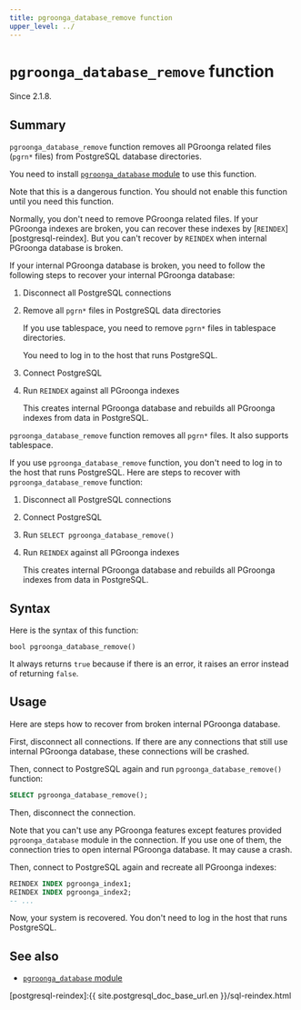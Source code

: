 ```yaml
---
title: pgroonga_database_remove function
upper_level: ../
---
```


# `pgroonga_database_remove` function

Since 2.1.8.

## Summary

`pgroonga_database_remove` function removes all PGroonga related files (`pgrn*` files) from PostgreSQL database directories.

You need to install [`pgroonga_database` module][pgroonga-database] to use this function.

Note that this is a dangerous function. You should not enable this function until you need this function.

Normally, you don't need to remove PGroonga related files. If your PGroonga indexes are broken, you can recover these indexes by [`REINDEX`][postgresql-reindex]. But you can't recover by `REINDEX` when internal PGroonga database is broken.

If your internal PGroonga database is broken, you need to follow the following steps to recover your internal PGroonga database:

  1. Disconnect all PostgreSQL connections

  2. Remove all `pgrn*` files in PostgreSQL data directories

     If you use tablespace, you need to remove `pgrn*` files in tablespace directories.

     You need to log in to the host that runs PostgreSQL.

  3. Connect PostgreSQL

  4. Run `REINDEX` against all PGroonga indexes

     This creates internal PGroonga database and rebuilds all PGroonga indexes from data in PostgreSQL.

`pgroonga_database_remove` function removes all `pgrn*` files. It also supports tablespace.

If you use `pgroonga_database_remove` function, you don't need to log in to the host that runs PostgreSQL. Here are steps to recover with `pgroonga_database_remove` function:

  1. Disconnect all PostgreSQL connections

  2. Connect PostgreSQL

  3. Run `SELECT pgroonga_database_remove()`

  4. Run `REINDEX` against all PGroonga indexes

     This creates internal PGroonga database and rebuilds all PGroonga indexes from data in PostgreSQL.

## Syntax

Here is the syntax of this function:

```text
bool pgroonga_database_remove()
```

It always returns `true` because if there is an error, it raises an error instead of returning `false`.

## Usage

Here are steps how to recover from broken internal PGroonga database.

First, disconnect all connections. If there are any connections that still use internal PGroonga database, these connections will be crashed.

Then, connect to PostgreSQL again and run `pgroonga_database_remove()` function:

```sql
SELECT pgroonga_database_remove();
```

Then, disconnect the connection.

Note that you can't use any PGroonga features except features provided `pgroonga_database` module in the connection. If you use one of them, the connection tries to open internal PGroonga database. It may cause a crash.

Then, connect to PostgreSQL again and recreate all PGroonga indexes:

```sql
REINDEX INDEX pgroonga_index1;
REINDEX INDEX pgroonga_index2;
-- ...
```

Now, your system is recovered. You don't need to log in the host that runs PostgreSQL.

## See also

  * [`pgroonga_database` module][pgroonga-database]

[pgroonga-database]:../modules/pgroonga-database.html

[postgresql-reindex]:{{ site.postgresql_doc_base_url.en }}/sql-reindex.html
